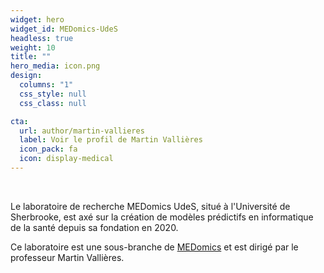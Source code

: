 ```yaml
---
widget: hero
widget_id: MEDomics-UdeS
headless: true
weight: 10
title: ""
hero_media: icon.png
design:
  columns: "1"
  css_style: null
  css_class: null

cta:
  url: author/martin-vallieres
  label: Voir le profil de Martin Vallières
  icon_pack: fa
  icon: display-medical
---
```

<br>

Le laboratoire de recherche MEDomics UdeS, situé à l'Université de Sherbrooke, est axé sur la création de modèles prédictifs en informatique de la santé depuis sa fondation en 2020.

Ce laboratoire est une sous-branche de [MEDomics](https://www.medomics.ai/) et est dirigé par le professeur Martin Vallières.

